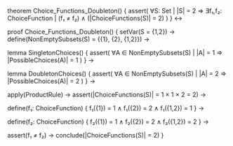 theorem Choice_Functions_Doubleton() {
  assert(
    ∀S: Set | |S| = 2 ⇒ 
    ∃f₁,f₂: ChoiceFunction | 
    (f₁ ≠ f₂) ∧ 
    (|ChoiceFunctions(S)| = 2)
  )
} ↔

proof Choice_Functions_Doubleton() {
  setVar(S = {1,2}) →
  define(NonEmptySubsets(S) = {{1}, {2}, {1,2}}) →
  
  lemma SingletonChoices() {
    assert(
      ∀A ∈ NonEmptySubsets(S) | |A| = 1 ⇒
      |PossibleChoices(A)| = 1
    )
  } →
  
  lemma DoubletonChoices() {
    assert(
      ∀A ∈ NonEmptySubsets(S) | |A| = 2 ⇒
      |PossibleChoices(A)| = 2
    )
  } →
  
  apply(ProductRule) →
  assert(|ChoiceFunctions(S)| = 1 × 1 × 2 = 2) →
  
  define(f₁: ChoiceFunction) {
    f₁({1}) = 1 ∧
    f₁({2}) = 2 ∧
    f₁({1,2}) = 1
  } →
  
  define(f₂: ChoiceFunction) {
    f₂({1}) = 1 ∧
    f₂({2}) = 2 ∧
    f₂({1,2}) = 2
  } →
  
  assert(f₁ ≠ f₂) →
  conclude(|ChoiceFunctions(S)| = 2)
}